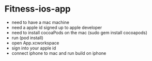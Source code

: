 # Fitness-ios-app
* need to have a mac machine
* need a apple id signed up to apple developer
* need to install cocoaPods on the mac (sudo gem install cocoapods)
* run (pod install)
* open App.xcworkspace
* sign into your apple id 
* connect iphone to mac and run build on iphone
